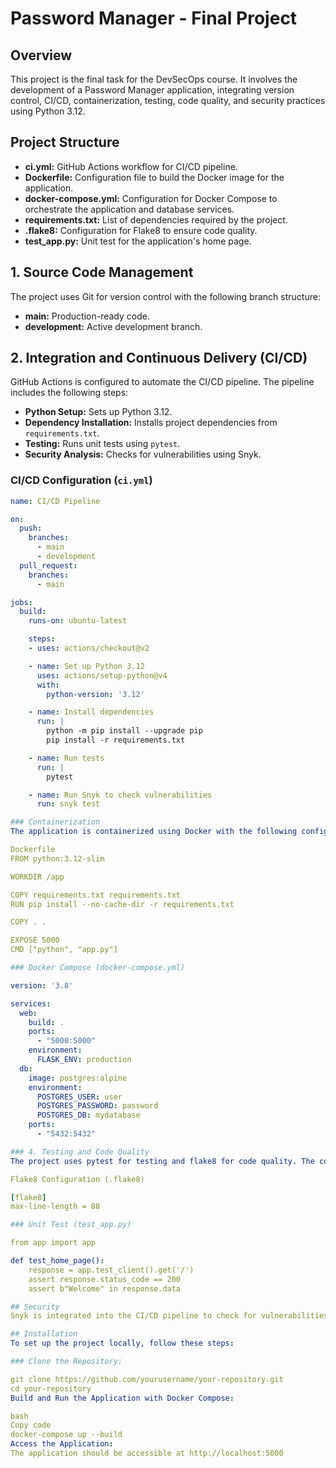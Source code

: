 # Password Manager - Final Project

## Overview

This project is the final task for the DevSecOps course. It involves the development of a Password Manager application, integrating version control, CI/CD, containerization, testing, code quality, and security practices using Python 3.12.

## Project Structure

- **ci.yml:** GitHub Actions workflow for CI/CD pipeline.
- **Dockerfile:** Configuration file to build the Docker image for the application.
- **docker-compose.yml:** Configuration for Docker Compose to orchestrate the application and database services.
- **requirements.txt:** List of dependencies required by the project.
- **.flake8:** Configuration for Flake8 to ensure code quality.
- **test_app.py:** Unit test for the application's home page.

## 1. Source Code Management

The project uses Git for version control with the following branch structure:
- **main:** Production-ready code.
- **development:** Active development branch.

## 2. Integration and Continuous Delivery (CI/CD)

GitHub Actions is configured to automate the CI/CD pipeline. The pipeline includes the following steps:

- **Python Setup:** Sets up Python 3.12.
- **Dependency Installation:** Installs project dependencies from `requirements.txt`.
- **Testing:** Runs unit tests using `pytest`.
- **Security Analysis:** Checks for vulnerabilities using Snyk.

### CI/CD Configuration (`ci.yml`)

```yaml
name: CI/CD Pipeline

on:
  push:
    branches:
      - main
      - development
  pull_request:
    branches:
      - main

jobs:
  build:
    runs-on: ubuntu-latest

    steps:
    - uses: actions/checkout@v2

    - name: Set up Python 3.12
      uses: actions/setup-python@v4
      with:
        python-version: '3.12'

    - name: Install dependencies
      run: |
        python -m pip install --upgrade pip
        pip install -r requirements.txt

    - name: Run tests
      run: |
        pytest

    - name: Run Snyk to check vulnerabilities
      run: snyk test

### Containerization
The application is containerized using Docker with the following configurations:

Dockerfile
FROM python:3.12-slim

WORKDIR /app

COPY requirements.txt requirements.txt
RUN pip install --no-cache-dir -r requirements.txt

COPY . .

EXPOSE 5000
CMD ["python", "app.py"]

### Docker Compose (docker-compose.yml)

version: '3.8'

services:
  web:
    build: .
    ports:
      - "5000:5000"
    environment:
      FLASK_ENV: production
  db:
    image: postgres:alpine
    environment:
      POSTGRES_USER: user
      POSTGRES_PASSWORD: password
      POSTGRES_DB: mydatabase
    ports:
      - "5432:5432"

### 4. Testing and Code Quality
The project uses pytest for testing and flake8 for code quality. The configurations are as follows:

Flake8 Configuration (.flake8)

[flake8]
max-line-length = 88

### Unit Test (test_app.py)

from app import app

def test_home_page():
    response = app.test_client().get('/')
    assert response.status_code == 200
    assert b"Welcome" in response.data

## Security
Snyk is integrated into the CI/CD pipeline to check for vulnerabilities in dependencies.

## Installation
To set up the project locally, follow these steps:

### Clone the Repository:

git clone https://github.com/yourusername/your-repository.git
cd your-repository
Build and Run the Application with Docker Compose:

bash
Copy code
docker-compose up --build
Access the Application:
The application should be accessible at http://localhost:5000

